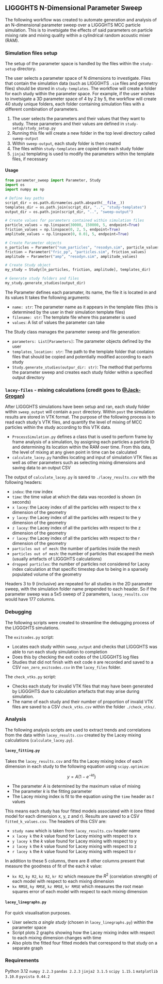 ## LIGGGHTS N-Dimensional Parameter Sweep
The following workflow was created to automate generation and analysis of an N-dimensional parameter sweep over a LIGGGHTS MCC particle simulation. This is to invetsigate the effects of said parameters on particle mixing rate and mixing quality within a cylindrical random acoustic mixer (RAM). 

### Simulation files setup 
The setup of the parameter space is handled by the files within the `study-setup` directory.

The user selects a parameter space of N dimensions to investigate. Files that contain the simulation data (such as LIGGGHTS `.sim` files and geometry files) should be stored in `study-templates`. The workflow will create a folder for each study within the parameter space. For example, if the user wishes to invetsigate a 3D parameter space of 4 by 2 by 5, the workflow will create 40 study unique folders, each folder containing simulation files with a different combination of parameters.


1. The user selects the parameters and their values that they want to study. These parameters and their values are defined in `study-setup/study_setup.py`
2. Running this file will create a new folder in the top level directory called `sweep-output`
3. Within `sweep-output`, each study folder is then created
4. The files within `study-templates` are copied into each study folder
5. `jinja2` templating is used to modify the parameters within the template files, if necessary

#### Usage

```python
from parameter_sweep import Parameter, Study
import os
import numpy as np

# Define key paths
script_dir = os.path.dirname(os.path.abspath(__file__))
templates_dir = os.path.join(script_dir, "..", "study-templates")
output_dir = os.path.join(script_dir, "..", "sweep-output")

# Create values for parameters contained within simulation files
particle_values = np.linspace(30000, 150000, 5, endpoint=True)
friction_values = np.linspace(0, 2, 5, endpoint=True)
amplitude_values = np.linspace(0, 0.01, 5, endpoint=True)

# Create Parameter objects
n_particles = Parameter("num_particles", "resodyn.sim", particle_values)
friction = Parameter("fric_pp", "particles.sim", friction_values)
amplitude = Parameter("amp", "resodyn.sim", amplitude_values)

# Create Study object
my_study = Study([n_particles, friction, amplitude], templates_dir)

# Generate study folders and files
my_study.generate_studies(output_dir)
```

The Parameter defines each paramater, its name, the file it is located in and its values It takes the following arguments:

- `name: str`: The parameter name as it appears in the template files (this is determined by the user in their simulation template files)
- `filename: str`: The template file where this parameter is used
- `values`: A list of values the parameter can take

The Study class manages the parameter sweep and file generation:

- `parameters: List[Parameters]`: The parameter objects defined by the user
- `templates_location: str`: The path to the template folder that contains files that should be copied and potentially modified according to each study
- `Study.generate_studies(outpur_dir: str)`: The method that performs the parameter sweep and creates each study folder within a specified output directory

### `lacey-files` - mixing calculations (credit goes to [@Jack-Grogan](https://github.com/Jack-Grogan))
After LIGGGHTS simulations have been setup and ran, each study folder within `sweep_output` will contain a `post` directory. Within `post` the simulation results are stored in VTK format. The purpose of the following process is to read each study's VTK files, and quantify the level of mixing of MCC particles within the study according to this VTK data.

- `ProcessSimulation.py` defines a class that is used to perform frame by frame analysis of a simulation, by assigning each particles a particle ID and determining its location within the RAM over time. From this data, the level of mixing at any given point in time can be calculated
- `calculate_lacey.py` handles locating and input of simulation VTK files as well as other parameters such as selecting mixing dimensions and saving data to an output CSV

The output of `calculate_lacey.py` is saved to `./lacey_results.csv` with the following headers:

- `index`: the row index
- `time`: the time value at which the data was recorded is shown (in seconds)
- `x lacey`: the Lacey index of all the particles with respect to the x dimension of the geometry 
- `y lacey`: the Lacey index of all the particles with respect to the y dimension of the geometry 
- `z lacey`: the Lacey index of all the particles with respect to the z dimension of the geometry 
- `r lacey`: the Lacey index of all the particles with respect to the r dimension of the geometry 
- `particles out of mesh`: the number of particles inside the mesh 
- `particles out of mesh`: the number of particles that escaped the mesh (usually artefacts of LIGGGHTS calculations)
- `dropped particles`: the number of particles not considered for Lacey index calculation at that specific timestep due to being in a sparsely populated volume of the geometry

Headers 3 to 9 (inclusive) are repeated for all studies in the 2D parameter sweep, with the simulation folder name prepended to each header. So if the parameter sweep was a 5x5 sweep of 2 parameters, `lacey_results.csv` would have 177 columns. 

### Debugging 
The following scripts were created to streamline the debugging process of the LIGGGHTS simulations.

The `exitcodes.py` script: 
- Locates each study within `sweep_output` and checks that LIGGGHTS was able to run each study simulation to completion 
- Does this by checking the exit codes of the LIGGGHTS log files 
- Studies that did not finish with exit code `0` are recorded and saved to a CSV `non_zero_exitcodes.csv` in the `lacey_files` folder. 

The `check_vtks.py` script: 
- Checks each study for invalid VTK files that may have been generated by LIGGGHTS due to calculation artefacts that may arise during simulation. 
- The name of each study and their number of proportion of invalid VTK files are saved to a CSV `check_vtks.csv` within the folder `./check_vtks/`.

### Analysis
The following analysis scripts are used to extract trends and correlations from the data within `lacey_results.csv` created by the Lacey mixing calculations (`calculate_lacey.py`).

#### `lacey_fitting.py` 
Takes the `lacey_results.csv` and fits the Lacey mixing index of each dimension in each study to the following equation using `scipy.optimize`: 

$$y = A(1 - e^{-kt})$$ 

- The parameter $A$ is determined by the maximum value of mixing
- The parameter $k$ is the fitting parameter 
- The Lacey mixing index is fit to the equation using the `time` header as $t$ values 

This means each study has four fitted models associated with it (one fitted model for each dimension x, y, z and r). Results are saved to a CSV `fitted_k_values.csv`. The headers of this CSV are:

- `study name` which is taken from `lacey_results.csv` header name
- `x lacey k` the $k$ value found for Lacey mixing with respect to x
- `y lacey k` the $k$ value found for Lacey mixing with respect to y
- `z lacey k` the $k$ value found for Lacey mixing with respect to z
- `r lacey k` the $k$ value found for Lacey mixing with respect to r

In addition to these 5 columns, there are 8 other columns present that measure the goodness of fit of the each $k$ value: 

- `kx R2`, `ky R2`, `kz R2`, `kr R2` which measure the $R^2$ (correlation strength) of each model with respect to each mixing dimension
- `kx RMSE`, `ky RMSE`, `kz RMSE`, `kr RMSE` which measures the root mean squares error of each model with respect to each mixing dimension

#### `lacey_linegraphs.py`
For quick visualisation purposes. 

- User selects *a single study* (chosen in `lacey_linegraphs.py`) within the parameter space 
- Script plots 2 graphs showing how the Lacey mixing index with respect to each mixing dimension changes with time
- Also plots the fitted four fitted models that correspond to that study on a separate graph

### Requirements

Python 3.12
`numpy 2.2.3`
`pandas 2.2.3`
`jinja2 3.1.5`
`scipy 1.15.1`
`matplotlib 3.10.0`
`pyvista 0.44.2`
